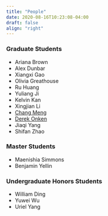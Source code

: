 ```yaml
---
title: "People"
date: 2020-08-16T10:23:08-04:00
draft: false
align: "right"
---
```


### Graduate Students
- Ariana Brown 
- Alex Dunbar
- Xiangxi Gao
- Olivia Greathouse
- Ru Huang
- Yuliang Ji
- Kelvin Kan
- Xingjian Li
- [Chang Meng](https://sites.google.com/view/changmeng/home)
- [Derek Onken](http://www.cs.emory.edu/~donken/)
- Jiaqi Yang
- Shifan Zhao

### Master Students
- Maenishia Simmons
- Benjamin Yellin 

### Undergraduate Honors Students
- William Ding
- Yuwei Wu
- Uriel Yang
